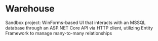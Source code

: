 # Warehouse
Sandbox project: WinForms-based UI that interacts with an MSSQL database through an ASP.NET Core API via HTTP client, utilizing Entity Framework to manage many-to-many relationships
